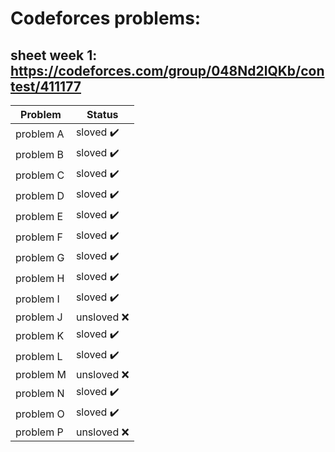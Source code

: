 # Codeforces problems: 
## sheet week 1: https://codeforces.com/group/048Nd2lQKb/contest/411177

| Problem               | Status                     |
| --------------------- | -------------------------- |
|problem A              |sloved :heavy_check_mark:   |
|problem B              |sloved :heavy_check_mark:   |
|problem C              |sloved :heavy_check_mark:   |
|problem D              |sloved :heavy_check_mark:   |
|problem E              |sloved :heavy_check_mark:   |
|problem F              |sloved :heavy_check_mark:   |
|problem G              |sloved :heavy_check_mark:   |
|problem H              |sloved :heavy_check_mark:   |
|problem I              |sloved :heavy_check_mark:   |
|problem J              |unsloved :x:   |
|problem K              |sloved :heavy_check_mark:   |
|problem L              |sloved :heavy_check_mark:   |
|problem M              |unsloved :x:   |
|problem N              |sloved :heavy_check_mark:   |
|problem O              |sloved :heavy_check_mark:   |
|problem P              |unsloved :x:   |

